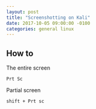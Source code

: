 ```yaml
---
layout: post
title: "Screenshotting on Kali"
date: 2017-10-05 09:00:00 -0100
categories: general linux
---
```

## How to
The entire screen
```
Prt Sc 
```
Partial screen
```
shift + Prt sc
```
